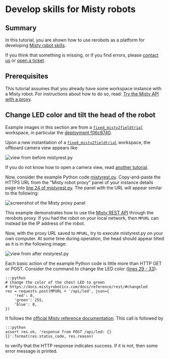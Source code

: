 # Develop skills for Misty robots

## Summary

In this tutorial, you are shown how to use rerobots as a platform for developing
[Misty robot skills](https://docs.mistyrobotics.com/).

If you think that something is missing, or if you find errors, please [contact
us](https://rerobots.net/contact) or [open a ticket](
https://github.com/rerobots/doc-help/issues).

## Prerequisites

This tutorial assumes that you already have some workspace instance with a Misty
robot. For instructions about how to do so, read: [Try the Misty API with a
proxy](tutorial_proxy_fixedmisty.html).

## Change LED color and tilt the head of the robot

Example images in this section are from a [`fixed_misty2fieldtrial`](
/workspaces/fixed_misty2fieldtrial.html) workspace, in particular the
[deployment
f06c8740](https://rerobots.net/workspace/f06c8740-02a0-48ec-bdde-69ff88b71afd).

Upon a new instantiation of a [`fixed_misty2fieldtrial`](
/workspaces/fixed_misty2fieldtrial.html) workspace, the offboard camera view
appears like

![view from before mistyrest.py](/fig/tutorial_mistyskills_beforeledtilt.jpg)

If you do not know how to open a camera view, read [another tutorial](
tutorial_proxy_fixedmisty.html).

Now, consider the example Python code [mistyrest.py](
https://github.com/rerobots/examples/blob/a25067f0b5b666dcb7cf9fd6fa6a4232c9e8fec9/mistyrest.py). Copy-and-paste
the HTTPS URL from the "Misty robot proxy" panel of your instance details page
into [line 24 of mistyrest.py](
https://github.com/rerobots/examples/blob/a25067f0b5b666dcb7cf9fd6fa6a4232c9e8fec9/mistyrest.py#L24). The
panel with the URL will appear similar to the following:

![screenshot of the Misty proxy panel](/fig/tutorial_proxy_fixedmisty_proxypanel.png)

This example demonstrates how to use the [Misty REST
API](https://docs.mistyrobotics.com/docs/reference/rest/) through the rerobots
proxy. If you had the robot on your local network, then `MPURL` can instead be
the IP address of the robot.

Now, with the proxy URL saved to `MPURL`, try to execute mistyrest.py on your
own computer. At some time during operation, the head should appear tilted as it
is in the following image:

![view from after mistyrest.py](/fig/tutorial_mistyskills_afterledtilt.jpg)

Each basic action of the example Python code is little more than HTTP GET or
POST. Consider the command to change the LED color ([lines 29 - 33](
https://github.com/rerobots/examples/blob/a25067f0b5b666dcb7cf9fd6fa6a4232c9e8fec9/mistyrest.py#L29-L33)):

    :::python
    # Change the color of the chest LED to green
    # https://docs.mistyrobotics.com/docs/reference/rest/#changeled
    res = requests.post(MPURL + '/api/led', json={
        'red': 0,
        'green': 255,
        'blue': 0,
    })

It follows the [official Misty reference documentation](
https://docs.mistyrobotics.com/docs/reference/rest/#changeled).
This call is followed by

    :::python
    assert res.ok, 'response from POST /api/led: {} {}'.format(res.status_code, res.reason)

to verify that the HTTP response indicates success. If it is not, then some
error message is printed.
